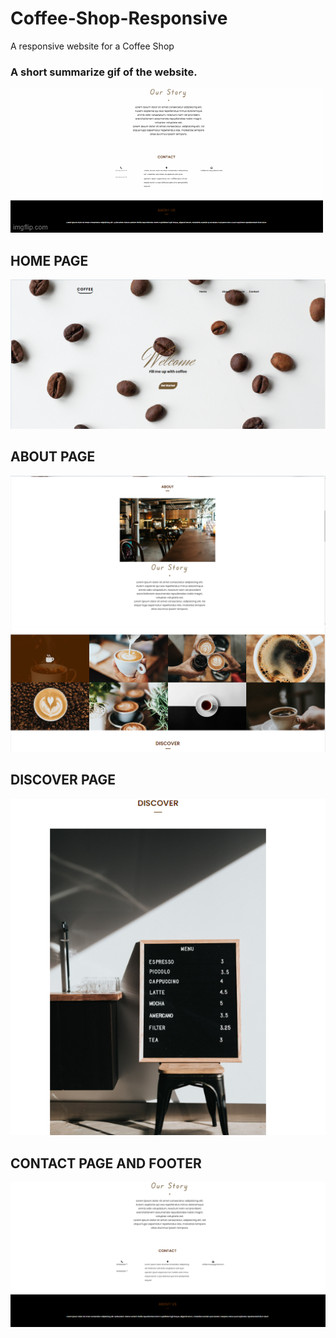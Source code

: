 # Coffee-Shop-Responsive
 A responsive website for a Coffee Shop
 
<h3>A short summarize gif of the website.</h3>

![](screenshots/gif.gif)


<h2> HOME PAGE</h2>
<img src="screenshots/main.png">

<h2> ABOUT PAGE</h2>
<img src="screenshots/about.png">

<img src="screenshots/about2.png">

<h2> DISCOVER PAGE</h2>
<img src="screenshots/discover.png">

<h2> CONTACT PAGE AND FOOTER</h2>
<img src="screenshots/contact and footer.png">
